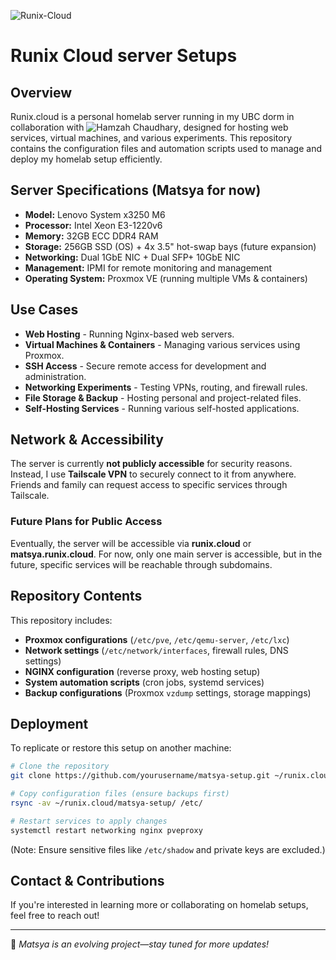![Runix-Cloud](https://github.com/user-attachments/assets/f8b0bb9e-64af-4501-bfd8-77bf6109c81f)


# Runix Cloud server Setups

## Overview
Runix.cloud is a personal homelab server running in my UBC dorm in collaboration with ![Hamzah Chaudhary](https://github.com/hamzahchaudhry), designed for hosting web services, virtual machines, and various experiments. This repository contains the configuration files and automation scripts used to manage and deploy my homelab setup efficiently.

## Server Specifications (Matsya for now)
- **Model:** Lenovo System x3250 M6
- **Processor:** Intel Xeon E3-1220v6
- **Memory:** 32GB ECC DDR4 RAM
- **Storage:** 256GB SSD (OS) + 4x 3.5" hot-swap bays (future expansion)
- **Networking:** Dual 1GbE NIC + Dual SFP+ 10GbE NIC
- **Management:** IPMI for remote monitoring and management
- **Operating System:** Proxmox VE (running multiple VMs & containers)

## Use Cases
- **Web Hosting** - Running Nginx-based web servers.
- **Virtual Machines & Containers** - Managing various services using Proxmox.
- **SSH Access** - Secure remote access for development and administration.
- **Networking Experiments** - Testing VPNs, routing, and firewall rules.
- **File Storage & Backup** - Hosting personal and project-related files.
- **Self-Hosting Services** - Running various self-hosted applications.

## Network & Accessibility
The server is currently **not publicly accessible** for security reasons. Instead, I use **Tailscale VPN** to securely connect to it from anywhere. Friends and family can request access to specific services through Tailscale.

### **Future Plans for Public Access**
Eventually, the server will be accessible via **runix.cloud** or **matsya.runix.cloud**. For now, only one main server is accessible, but in the future, specific services will be reachable through subdomains.

## Repository Contents
This repository includes:
- **Proxmox configurations** (`/etc/pve`, `/etc/qemu-server`, `/etc/lxc`)
- **Network settings** (`/etc/network/interfaces`, firewall rules, DNS settings)
- **NGINX configuration** (reverse proxy, web hosting setup)
- **System automation scripts** (cron jobs, systemd services)
- **Backup configurations** (Proxmox `vzdump` settings, storage mappings)

## Deployment
To replicate or restore this setup on another machine:
```sh
# Clone the repository
git clone https://github.com/yourusername/matsya-setup.git ~/runix.cloud/matsya-setup

# Copy configuration files (ensure backups first)
rsync -av ~/runix.cloud/matsya-setup/ /etc/

# Restart services to apply changes
systemctl restart networking nginx pveproxy
```
(Note: Ensure sensitive files like `/etc/shadow` and private keys are excluded.)

## Contact & Contributions
If you're interested in learning more or collaborating on homelab setups, feel free to reach out!

---
🚀 *Matsya is an evolving project—stay tuned for more updates!*


